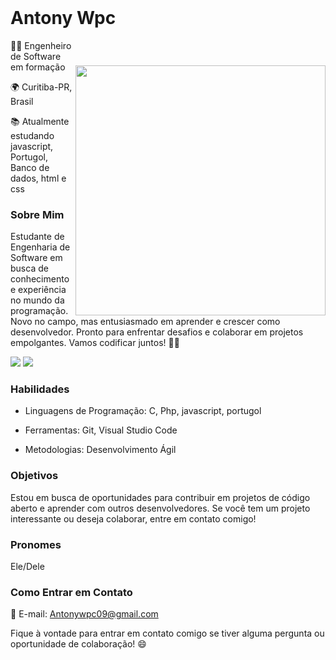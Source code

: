 <header>
<link
  rel="stylesheet"
  href="https://cdn.jsdelivr.net/gh/dheereshagrwal/colored-icons@master/ci.min.css"
/>


</header>

# Antony Wpc 
<img style="margin-top: 40px;" align="right" width="400px" src="https://github.com/Antonywpc/Antonywpc/assets/143044402/1599b9c8-3682-41fb-9b4b-994449535a54">

👨‍💻 Engenheiro de Software em formação 

🌍 Curitiba-PR, Brasil

📚 Atualmente estudando javascript, Portugol, Banco de dados, html e css

### Sobre Mim

Estudante de Engenharia de Software em busca de conhecimento e experiência no mundo da programação. Novo no campo, mas entusiasmado em aprender e crescer como desenvolvedor. Pronto para enfrentar desafios e colaborar em projetos empolgantes. Vamos codificar juntos! 🚀😊

<div> 
  <a href="https://instagram.com/tonybubble_" target="_blank"><img src="https://img.shields.io/badge/-Instagram-%23E4405F?style=for-the-badge&logo=instagram&logoColor=white" target="_blank"></a>
  <a href="https://www.linkedin.com/in/antony-wippich-253168288/" target="_blank"><img src="https://img.shields.io/badge/-LinkedIn-%230077B5?style=for-the-badge&logo=linkedin&logoColor=white" target="_blank"></a> 
</div>
  
### Habilidades

- Linguagens de Programação: C, Php, javascript, portugol

- Ferramentas: Git, Visual Studio Code

- Metodologias: Desenvolvimento Ágil 

### Objetivos

Estou em busca de oportunidades para contribuir em projetos de código aberto e aprender com outros desenvolvedores. Se você tem um projeto interessante ou deseja colaborar, entre em contato comigo!

### Pronomes

Ele/Dele

### Como Entrar em Contato

📧 E-mail: Antonywpc09@gmail.com

Fique à vontade para entrar em contato comigo se tiver alguma pergunta ou oportunidade de colaboração! 😄

